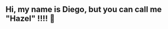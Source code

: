 ## Hi, my name is Diego, but you can call me "Hazel" !!!! 👋

<!--
**hazelovesuuu/hazelovesuuu** is a ✨ _special_ ✨ repository because its `README.md` (this file) appears on your GitHub profile.
<script src="https://tryhackme.com/badge/3530813"></script>

Here are some ideas to get you started:

- 🔭 I’m currently working on ... repositories
- 🌱 I’m currently learning ... programing languages.
- 🤔 I’m looking for help with ... my reposytor
- 💬 Ask me about ... ask me anything, don´t be afraid !!!
- 📫 How to reach me: ... by linkedlN :) !!!
- 😄 Pronouns: ... he/him !!!
-->
